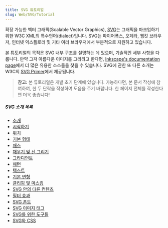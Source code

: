 ```yaml
---
title: SVG 튜토리얼
slug: Web/SVG/Tutorial
---
```

확장 가능한 벡터 그래픽(Scalable Vector Graphics), [SVG](/ko/docs/Web/SVG)는 그래픽을 마크업하기 위한 W3C XML의 특수언어(dialect)입니다. SVG는 파이어폭스, 오페라, 웹킷 브라우저, 인터넷 익스플로러 및 기타 여러 브라우저에서 부분적으로 지원하고 있습니다.

본 튜토리얼의 목적은 SVG 내부 구조를 설명하는 데 있으며, 기술적인 세부 사항을 다룹니다. 만약 그저 아름다운 이미지를 그리려고 한다면, [Inkscape's documentation page](http://inkscape.org/doc/)에서 더 많은 유용한 소스들을 찾을 수 있습니다. SVG에 관한 또 다른 소개는 W3C의 [SVG Primer](http://www.w3.org/Graphics/SVG/IG/resources/svgprimer.html)에서 제공됩니다.

> **참고:** 본 튜토리얼은 개발 초기 단계에 있습니다. 가능하다면, 본 문서 작성에 참여하여, 한 두 단락을 작성하여 도움을 주기 바랍니다. 한 페이지 전체를 작성한다면 더욱 좋습니다!

##### SVG 소개 목록

- [소개](/ko/docs/Web/SVG/Tutorial/Introduction)
- [시작하기](/ko/docs/Web/SVG/Tutorial/Getting_Started)
- [위치](/ko/docs/Web/SVG/Tutorial/Positions)
- [기본 형태](/ko/docs/Web/SVG/Tutorial/Basic_Shapes)
- [패스](/ko/docs/Web/SVG/Tutorial/Paths)
- [채우기 및 선 그리기](/ko/docs/Web/SVG/Tutorial/Fills_and_Strokes)
- [그라디언트](/ko/docs/Web/SVG/Tutorial/Gradients)
- [패턴](/ko/docs/Web/SVG/Tutorial/Patterns)
- [텍스트](/ko/docs/Web/SVG/Tutorial/Texts)
- [기본 변형](/ko/docs/Web/SVG/Tutorial/Basic_Transformations)
- [클리핑 및 마스킹](/ko/docs/Web/SVG/Tutorial/Clipping_and_masking)
- [SVG 안의 다른 컨텐츠](/ko/docs/Web/SVG/Tutorial/Other_content_in_SVG)
- [필터 효과](/ko/docs/Web/SVG/Tutorial/Filter_effects)
- [SVG 폰트](/ko/docs/Web/SVG/Tutorial/SVG_fonts)
- [SVG 이미지 태그](/ko/docs/Web/SVG/Tutorial/SVG_Image_Tag)
- [SVG를 위한 도구들](/ko/docs/Web/SVG/Tutorial/Tools_for_SVG)
- [SVG와 CSS](/ko/docs/Web/SVG/Tutorial/SVG_and_CSS)
